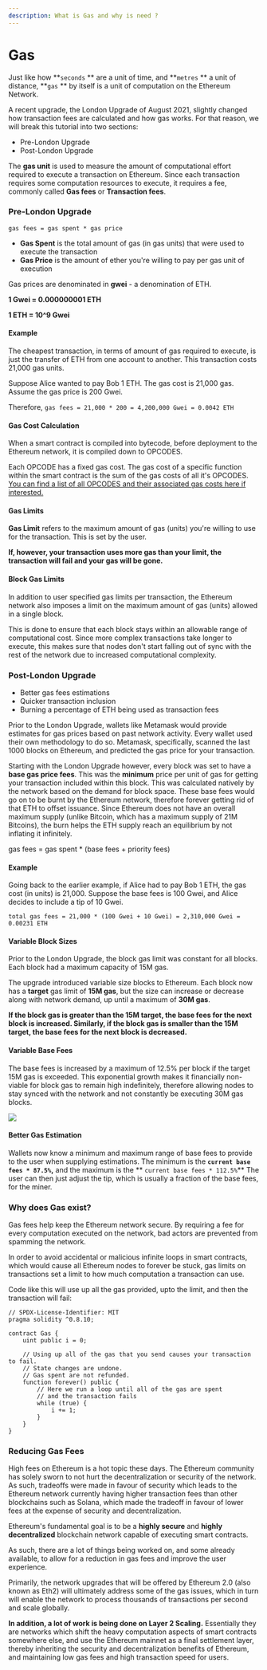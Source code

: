 ```yaml
---
description: What is Gas and why is need ?
---
```


# Gas

Just like how **`seconds` ** are a unit of time, and **`metres` ** a unit of distance, **`gas` ** by itself is a unit of computation on the Ethereum Network.

A recent upgrade, the London Upgrade of August 2021, slightly changed how transaction fees are calculated and how gas works. For that reason, we will break this tutorial into two sections:

* Pre-London Upgrade
* Post-London Upgrade

The **gas unit** is used to measure the amount of computational effort required to execute a transaction on Ethereum. Since each transaction requires some computation resources to execute, it requires a fee, commonly called **Gas fees** or **Transaction fees**.

### Pre-London Upgrade

`gas fees = gas spent * gas price`

* **Gas Spent** is the total amount of gas (in gas units) that were used to execute the transaction
* **Gas Price** is the amount of ether you're willing to pay per gas unit of execution

Gas prices are denominated in **gwei** - a denomination of ETH.

**1 Gwei = 0.000000001 ETH**

**1 ETH = 10^9 Gwei**

#### Example

The cheapest transaction, in terms of amount of gas required to execute, is just the transfer of ETH from one account to another. This transaction costs 21,000 gas units.

Suppose Alice wanted to pay Bob 1 ETH. The gas cost is 21,000 gas. Assume the gas price is 200 Gwei.

Therefore, `gas fees = 21,000 * 200 = 4,200,000 Gwei = 0.0042 ETH`

#### Gas Cost Calculation

When a smart contract is compiled into bytecode, before deployment to the Ethereum network, it is compiled down to OPCODES.

Each OPCODE has a fixed gas cost. The gas cost of a specific function within the smart contract is the sum of the gas costs of all it's OPCODES. [You can find a list of all OPCODES and their associated gas costs here if interested.](https://github.com/crytic/evm-opcodes)

#### Gas Limits

**Gas Limit** refers to the maximum amount of gas (units) you're willing to use for the transaction. This is set by the user.

**If, however, your transaction uses more gas than your limit, the transaction will fail and your gas will be gone.**

#### Block Gas Limits

In addition to user specified gas limits per transaction, the Ethereum network also imposes a limit on the maximum amount of gas (units) allowed in a single block.

This is done to ensure that each block stays within an allowable range of computational cost. Since more complex transactions take longer to execute, this makes sure that nodes don't start falling out of sync with the rest of the network due to increased computational complexity.

### Post-London Upgrade

* Better gas fees estimations
* Quicker transaction inclusion
* Burning a percentage of ETH being used as transaction fees

Prior to the London Upgrade, wallets like Metamask would provide estimates for gas prices based on past network activity. Every wallet used their own methodology to do so. Metamask, specifically, scanned the last 1000 blocks on Ethereum, and predicted the gas price for your transaction.

Starting with the London Upgrade however, every block was set to have a **base gas price fees**. This was the **minimum** price per unit of gas for getting your transaction included within this block. This was calculated natively by the network based on the demand for block space. These base fees would go on to be burnt by the Ethereum network, therefore forever getting rid of that ETH to offset issuance. Since Ethereum does not have an overall maximum supply (unlike Bitcoin, which has a maximum supply of 21M Bitcoins), the burn helps the ETH supply reach an equilibrium by not inflating it infinitely.

gas fees = gas spent \* (base fees + priority fees)

#### Example

Going back to the earlier example, if Alice had to pay Bob 1 ETH, the gas cost (in units) is 21,000. Suppose the base fees is 100 Gwei, and Alice decides to include a tip of 10 Gwei.

`total gas fees = 21,000 * (100 Gwei + 10 Gwei) = 2,310,000 Gwei = 0.00231 ETH`

#### Variable Block Sizes

Prior to the London Upgrade, the block gas limit was constant for all blocks. Each block had a maximum capacity of 15M gas.&#x20;

The upgrade introduced variable size blocks to Ethereum. Each block now has a **target** gas limit of **15M gas**, but the size can increase or decrease along with network demand, up until a maximum of **30M gas**.

**If the block gas is greater than the 15M target, the base fees for the next block is increased. Similarly, if the block gas is smaller than the 15M target, the base fees for the next block is decreased.**&#x20;

#### Variable Base Fees

The base fees is increased by a maximum of 12.5% per block if the target 15M gas is exceeded. This exponential growth makes it financially non-viable for block gas to remain high indefinitely, therefore allowing nodes to stay synced with the network and not constantly be executing 30M gas blocks.

![](<.gitbook/assets/image (7).png>)

#### Better Gas Estimation

Wallets now know a minimum and maximum range of base fees to provide to the user when supplying estimations. The minimum is the **`current base fees * 87.5%`,** and the maximum is the ** `current base fees * 112.5%`** The user can then just adjust the tip, which is usually a fraction of the base fees, for the miner.

### Why does Gas exist?

Gas fees help keep the Ethereum network secure. By requiring a fee for every computation executed on the network, bad actors are prevented from spamming the network.

In order to avoid accidental or malicious infinite loops in smart contracts, which would cause all Ethereum nodes to forever be stuck, gas limits on transactions set a limit to how much computation a transaction can use.

Code like this will use up all the gas provided, upto the limit, and then the transaction will fail:

```solidity
// SPDX-License-Identifier: MIT
pragma solidity ^0.8.10;

contract Gas {
    uint public i = 0;

    // Using up all of the gas that you send causes your transaction to fail.
    // State changes are undone.
    // Gas spent are not refunded.
    function forever() public {
        // Here we run a loop until all of the gas are spent
        // and the transaction fails
        while (true) {
            i += 1;
        }
    }
}
```

### Reducing Gas Fees

High fees on Ethereum is a hot topic these days. The Ethereum community has solely sworn to not hurt the decentralization or security of the network. As such, tradeoffs were made in favour of security which leads to the Ethereum network currently having higher transaction fees than other blockchains such as Solana, which made the tradeoff in favour of lower fees at the expense of security and decentralization.

Ethereum's fundamental goal is to be a **highly secure** and **highly decentralized** blockchain network capable of executing smart contracts.

As such, there are a lot of things being worked on, and some already available, to allow for a reduction in gas fees and improve the user experience.

Primarily, the network upgrades that will be offered by Ethereum 2.0 (also known as Eth2) will ultimately address some of the gas issues, which in turn will enable the network to process thousands of transactions per second and scale globally.

**In addition, a lot of work is being done on Layer 2 Scaling.** Essentially they are networks which shift the heavy computation aspects of smart contracts somewhere else, and use the Ethereum mainnet as a final settlement layer, thereby inheriting the security and decentralization benefits of Ethereum, and maintaining low gas fees and high transaction speed for users.

